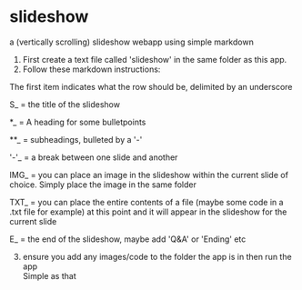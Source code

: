 # slideshow
a (vertically scrolling) slideshow webapp using simple markdown

1) First create a text file called 'slideshow' in the same folder as this app. 
2) Follow these markdown instructions: 

The first item indicates what the row should be, delimited by an underscore<br />

S_ = the title of the slideshow<br />

*_ = A heading for some bulletpoints<br /> 

**_ = subheadings, bulleted by a '-'<br /> 

'-'_ = a break between one slide and another<br />

IMG_ = you can place an image in the slideshow within the current slide of choice. Simply place the image in the same folder<br />

TXT_ = you can place the entire contents of a file (maybe some code in a .txt file for example) at this point and it will appear in the slideshow for the current slide<br />

E_ = the end of the slideshow, maybe add 'Q&A' or 'Ending' etc<br />

3) ensure you add any images/code to the folder the app is in then run the app<br />
Simple as that<br />
